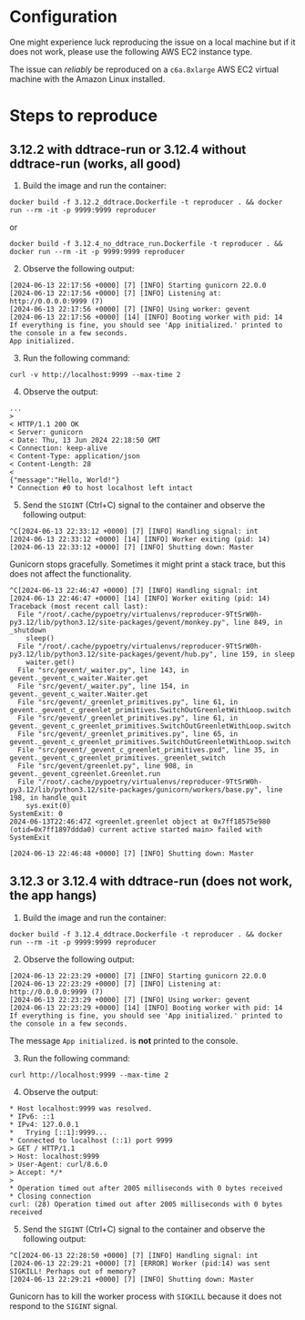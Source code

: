 # Configuration

One might experience luck reproducing the issue on a local machine but if it does not work, please use the following AWS EC2 instance type.

The issue can _reliably_ be reproduced on a `c6a.8xlarge` AWS EC2 virtual machine with the Amazon Linux installed.

# Steps to reproduce

## 3.12.2 with ddtrace-run or 3.12.4 without ddtrace-run (works, all good)

1) Build the image and run the container:
```
docker build -f 3.12.2_ddtrace.Dockerfile -t reproducer . && docker run --rm -it -p 9999:9999 reproducer
```

or 

```
docker build -f 3.12.4_no_ddtrace_run.Dockerfile -t reproducer . && docker run --rm -it -p 9999:9999 reproducer
```

2) Observe the following output:
```
[2024-06-13 22:17:56 +0000] [7] [INFO] Starting gunicorn 22.0.0
[2024-06-13 22:17:56 +0000] [7] [INFO] Listening at: http://0.0.0.0:9999 (7)
[2024-06-13 22:17:56 +0000] [7] [INFO] Using worker: gevent
[2024-06-13 22:17:56 +0000] [14] [INFO] Booting worker with pid: 14
If everything is fine, you should see 'App initialized.' printed to the console in a few seconds.
App initialized.
```
3) Run the following command:
```
curl -v http://localhost:9999 --max-time 2
```
4) Observe the output:
```
...
> 
< HTTP/1.1 200 OK
< Server: gunicorn
< Date: Thu, 13 Jun 2024 22:18:50 GMT
< Connection: keep-alive
< Content-Type: application/json
< Content-Length: 28
< 
{"message":"Hello, World!"}
* Connection #0 to host localhost left intact
```

5. Send the `SIGINT` (Ctrl+C) signal to the container and observe the following output:

```
^C[2024-06-13 22:33:12 +0000] [7] [INFO] Handling signal: int
[2024-06-13 22:33:12 +0000] [14] [INFO] Worker exiting (pid: 14)
[2024-06-13 22:33:12 +0000] [7] [INFO] Shutting down: Master
```

Gunicorn stops gracefully. Sometimes it might print a stack trace, but this does not affect the functionality.

```
^C[2024-06-13 22:46:47 +0000] [7] [INFO] Handling signal: int
[2024-06-13 22:46:47 +0000] [14] [INFO] Worker exiting (pid: 14)
Traceback (most recent call last):
  File "/root/.cache/pypoetry/virtualenvs/reproducer-9TtSrW0h-py3.12/lib/python3.12/site-packages/gevent/monkey.py", line 849, in _shutdown
    sleep()
  File "/root/.cache/pypoetry/virtualenvs/reproducer-9TtSrW0h-py3.12/lib/python3.12/site-packages/gevent/hub.py", line 159, in sleep
    waiter.get()
  File "src/gevent/_waiter.py", line 143, in gevent._gevent_c_waiter.Waiter.get
  File "src/gevent/_waiter.py", line 154, in gevent._gevent_c_waiter.Waiter.get
  File "src/gevent/_greenlet_primitives.py", line 61, in gevent._gevent_c_greenlet_primitives.SwitchOutGreenletWithLoop.switch
  File "src/gevent/_greenlet_primitives.py", line 61, in gevent._gevent_c_greenlet_primitives.SwitchOutGreenletWithLoop.switch
  File "src/gevent/_greenlet_primitives.py", line 65, in gevent._gevent_c_greenlet_primitives.SwitchOutGreenletWithLoop.switch
  File "src/gevent/_gevent_c_greenlet_primitives.pxd", line 35, in gevent._gevent_c_greenlet_primitives._greenlet_switch
  File "src/gevent/greenlet.py", line 908, in gevent._gevent_cgreenlet.Greenlet.run
  File "/root/.cache/pypoetry/virtualenvs/reproducer-9TtSrW0h-py3.12/lib/python3.12/site-packages/gunicorn/workers/base.py", line 198, in handle_quit
    sys.exit(0)
SystemExit: 0
2024-06-13T22:46:47Z <greenlet.greenlet object at 0x7ff18575e980 (otid=0x7ff1897ddda0) current active started main> failed with SystemExit

[2024-06-13 22:46:48 +0000] [7] [INFO] Shutting down: Master

```

## 3.12.3 or 3.12.4 with ddtrace-run (does not work, the app hangs)

1) Build the image and run the container:
```
docker build -f 3.12.4_ddtrace.Dockerfile -t reproducer . && docker run --rm -it -p 9999:9999 reproducer
```

2) Observe the following output:
```
[2024-06-13 22:23:29 +0000] [7] [INFO] Starting gunicorn 22.0.0
[2024-06-13 22:23:29 +0000] [7] [INFO] Listening at: http://0.0.0.0:9999 (7)
[2024-06-13 22:23:29 +0000] [7] [INFO] Using worker: gevent
[2024-06-13 22:23:29 +0000] [14] [INFO] Booting worker with pid: 14
If everything is fine, you should see 'App initialized.' printed to the console in a few seconds.
```

The message `App initialized.` is **not** printed to the console.

3) Run the following command:
```
curl http://localhost:9999 --max-time 2
```
4) Observe the output:
```
* Host localhost:9999 was resolved.
* IPv6: ::1
* IPv4: 127.0.0.1
*   Trying [::1]:9999...
* Connected to localhost (::1) port 9999
> GET / HTTP/1.1
> Host: localhost:9999
> User-Agent: curl/8.6.0
> Accept: */*
> 
* Operation timed out after 2005 milliseconds with 0 bytes received
* Closing connection
curl: (28) Operation timed out after 2005 milliseconds with 0 bytes received

```

5. Send the `SIGINT` (Ctrl+C) signal to the container and observe the following output:
```
^C[2024-06-13 22:28:50 +0000] [7] [INFO] Handling signal: int
[2024-06-13 22:29:21 +0000] [7] [ERROR] Worker (pid:14) was sent SIGKILL! Perhaps out of memory?
[2024-06-13 22:29:21 +0000] [7] [INFO] Shutting down: Master

```

Gunicorn has to kill the worker process with `SIGKILL` because it does not respond to the `SIGINT` signal.